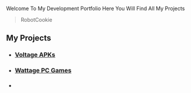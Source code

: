 Welcome To My Development Portfolio Here You Will Find All My Projects
>RobotCookie

<a name="my-projects">My Projects</a>
---
- ### [Voltage APKs](www.voltage.ga)
- ### [Wattage PC Games](www.wattage.ga)
- ###

